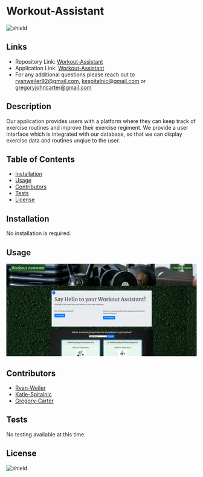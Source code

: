 # Workout-Assistant
![shield](https://img.shields.io/badge/license-No%20License-green)

## Links
* Repository Link: [Workout-Assistant](https://github.com/ryanweiler92/Workout-Assistant)
* Application Link: [Workout-Assistant](https://powerful-beach-20504.herokuapp.com/)
* For any additional questions please reach out to ryanweiler92@gmail.com, kespitalnic@gmail.com or gregoryjohncarter@gmail.com

## Description
Our application provides users with a platform where they can keep track of exercise routines and improve their exercise regiment. 
We provide a user interface which is integrated with our database, so that we can display exercise data and routines unqiue to the user.

## Table of Contents
* [Installation](#installation)
* [Usage](#usage)
* [Contributors](#contributors)
* [Tests](#tests)
* [License](#license)

## Installation
No installation is required. 

## Usage
![screenshot](./client/src/assets/images/screenshot.jpg)

## Contributors

* [Ryan-Weiler](https://github.com/ryanweiler92)
* [Katie-Spitalnic](https://github.com/kspitalnic)
* [Gregory-Carter](https://github.com/gregoryjohncarter)

## Tests 
No testing available at this time.

## License
![shield](https://img.shields.io/badge/license-No%20License-green)